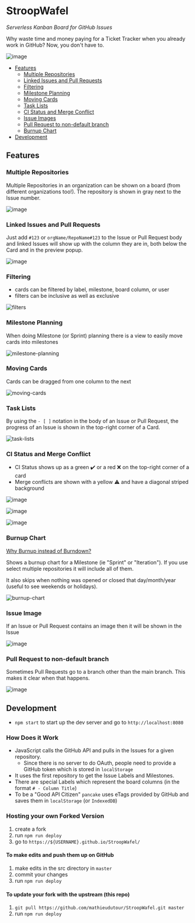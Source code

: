 # StroopWafel

_Serverless Kanban Board for GitHub Issues_

Why waste time and money paying for a Ticket Tracker when you already work in GitHub? Now, you don't have to.

![image](https://cloud.githubusercontent.com/assets/253202/13620649/4ef888cc-e55f-11e5-8576-8970abba8660.png)

* [Features](#features)
  * [Multiple Repositories](#multiple-repositories)
  * [Linked Issues and Pull Requests](#linked-issues-and-pull-requests)
  * [Filtering](#filtering)
  * [Milestone Planning](#milestone-planning)
  * [Moving Cards](#moving-cards)
  * [Task Lists](#task-lists)
  * [CI Status and Merge Conflict](#ci-status-and-merge-conflict)
  * [Issue Images](#issue-images)
  * [Pull Request to non-default branch](#pull-request-to-non-default-branch)
  * [Burnup Chart](#burnup-chart)
* [Development](#development)

## Features

### Multiple Repositories

Multiple Repositories in an organization can be shown on a board (from different organizations too!). The repository is shown in gray next to the Issue number.

![image](https://cloud.githubusercontent.com/assets/253202/13621991/70bb1312-e569-11e5-86ef-82372752fbff.png)

### Linked Issues and Pull Requests

Just add `#123` or `orgName/RepoName#123` to the Issue or Pull Request body and linked Issues will show up with the column they are in, both below the Card and in the preview popup.

![image](https://cloud.githubusercontent.com/assets/253202/13620658/63f99478-e55f-11e5-8e9f-9babcfb69a29.png)

### Filtering

* cards can be filtered by label, milestone, board column, or user
* filters can be inclusive as well as exclusive

![filters](https://cloud.githubusercontent.com/assets/253202/13621706/958fafec-e567-11e5-9411-405de7f34664.gif)

### Milestone Planning

When doing Milestone (or Sprint) planning there is a view to easily move cards into milestones

![milestone-planning](https://cloud.githubusercontent.com/assets/253202/13621710/9e763c98-e567-11e5-95bd-6473ffedd0ef.gif)

### Moving Cards

Cards can be dragged from one column to the next

![moving-cards](https://cloud.githubusercontent.com/assets/253202/13621716/a4ea20f8-e567-11e5-9150-795f1acf89e9.gif)

### Task Lists

By using the `- [ ]` notation in the body of an Issue or Pull Request, the progress of an Issue is shown in the top-right corner of a Card.

![task-lists](https://cloud.githubusercontent.com/assets/253202/13621813/523b1438-e568-11e5-997f-5f5014456783.gif)

<!--
![task-lists](https://cloud.githubusercontent.com/assets/253202/13621722/ae9fff82-e567-11e5-93bd-96a6c0330e07.gif) -->

### CI Status and Merge Conflict

* CI Status shows up as a green :heavy_check_mark: or a red :x: on the top-right corner of a card
* Merge conflicts are shown with a yellow :warning: and have a diagonal striped background

<!-- ![image](https://cloud.githubusercontent.com/assets/253202/13620679/862188ee-e55f-11e5-831f-f5059c18d3ac.png) -->

![image](https://cloud.githubusercontent.com/assets/253202/13621863/bac1f62a-e568-11e5-9761-ce41c84b4eef.png)

![image](https://cloud.githubusercontent.com/assets/253202/13621876/d1bcfeb0-e568-11e5-8a73-c5ef61645a88.png)

![image](https://cloud.githubusercontent.com/assets/253202/13621905/dfee5920-e568-11e5-94df-98a887f63d24.png)

### Burnup Chart

[Why Burnup instead of Burndown?](http://brodzinski.com/2012/10/burn-up-better-burn-down.html)

Shows a burnup chart for a Milestone (ie "Sprint" or "Iteration"). If you use select multiple repositories it will include all of them.

It also skips when nothing was opened or closed that day/month/year (useful to see weekends or holidays).

![burnup-chart](https://cloud.githubusercontent.com/assets/253202/14406693/5e05c870-fe7d-11e5-9564-ecddb08ebe0d.png)

### Issue Image

If an Issue or Pull Request contains an image then it will be shown in the Issue

![image](https://cloud.githubusercontent.com/assets/253202/14223380/bbc026c2-f84c-11e5-9ccb-639f62aaf6d7.png)

### Pull Request to non-default branch

Sometimes Pull Requests go to a branch other than the main branch. This makes it clear when that happens.

![image](https://cloud.githubusercontent.com/assets/253202/14266496/ac9581b4-fa96-11e5-9991-d15a146f1e3b.png)

## Development

* `npm start` to start up the dev server and go to `http://localhost:8080`

### How Does it Work

* JavaScript calls the GitHub API and pulls in the Issues for a given repository.
  * Since there is no server to do OAuth, people need to provide a GitHub token which is stored in `localStorage`
* It uses the first repository to get the Issue Labels and Milestones.
* There are special Labels which represent the board columns (in the format `# - Column Title`)
* To be a "Good API Citizen" `pancake` uses eTags provided by GitHub and saves them in `localStorage` (or `IndexedDB`)

### Hosting your own Forked Version

1. create a fork
2. run `npm run deploy`
3. go to `https://${USERNAME}.github.io/StroopWafel/`

#### To make edits and push them up on GitHub

1. make edits in the src directory in `master`
2. commit your changes
3. run `npm run deploy`

#### To update your fork with the upstream (this repo)

1. `git pull https://github.com/mathieudutour/StroopWafel.git master`
2. run `npm run deploy`
